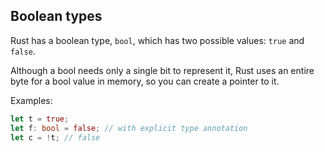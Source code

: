 ## Boolean types

Rust has a boolean type, `bool`, which has two possible values: `true` and `false`.

Although a bool needs only a single bit to represent it, Rust uses an entire byte for a
bool value in memory, so you can create a pointer to it.

Examples:

```rust
let t = true;
let f: bool = false; // with explicit type annotation
let c = !t; // false


